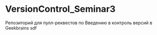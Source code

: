 # VersionControl_Seminar3

Репозиторий для пулл-реквестов по Введению в контроль версий в Geekbrains
sdf
